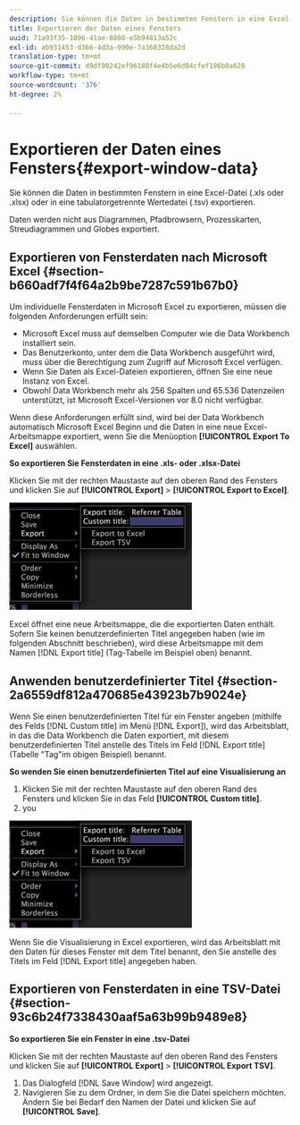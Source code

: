 ```yaml
---
description: Sie können die Daten in bestimmten Fenstern in eine Excel-Datei (.xls oder .xlsx) oder in eine tabulatorgetrennte Wertedatei (.tsv) exportieren.
title: Exportieren der Daten eines Fensters
uuid: 71a93f35-1096-41ae-8808-e5b94813a52c
exl-id: ab931453-d366-4d3a-990e-7a368328da2d
translation-type: tm+mt
source-git-commit: d9df90242ef96188f4e4b5e6d04cfef196b0a628
workflow-type: tm+mt
source-wordcount: '376'
ht-degree: 2%

---
```


# Exportieren der Daten eines Fensters{#export-window-data}

Sie können die Daten in bestimmten Fenstern in eine Excel-Datei (.xls oder .xlsx) oder in eine tabulatorgetrennte Wertedatei (.tsv) exportieren.

Daten werden nicht aus Diagrammen, Pfadbrowsern, Prozesskarten, Streudiagrammen und Globes exportiert.

## Exportieren von Fensterdaten nach Microsoft Excel {#section-b660adf7f4f64a2b9be7287c591b67b0}

Um individuelle Fensterdaten in Microsoft Excel zu exportieren, müssen die folgenden Anforderungen erfüllt sein:

* Microsoft Excel muss auf demselben Computer wie die Data Workbench installiert sein.
* Das Benutzerkonto, unter dem die Data Workbench ausgeführt wird, muss über die Berechtigung zum Zugriff auf Microsoft Excel verfügen.
* Wenn Sie Daten als Excel-Dateien exportieren, öffnen Sie eine neue Instanz von Excel.
* Obwohl Data Workbench mehr als 256 Spalten und 65.536 Datenzeilen unterstützt, ist Microsoft Excel-Versionen vor 8.0 nicht verfügbar.

Wenn diese Anforderungen erfüllt sind, wird bei der Data Workbench automatisch Microsoft Excel Beginn und die Daten in eine neue Excel-Arbeitsmappe exportiert, wenn Sie die Menüoption **[!UICONTROL Export To Excel]** auswählen.

**So exportieren Sie Fensterdaten in eine .xls- oder .xlsx-Datei**

Klicken Sie mit der rechten Maustaste auf den oberen Rand des Fensters und klicken Sie auf **[!UICONTROL Export]** > **[!UICONTROL Export to Excel]**.

![](assets/mnu_window_TitleBar_Export.png)

Excel öffnet eine neue Arbeitsmappe, die die exportierten Daten enthält. Sofern Sie keinen benutzerdefinierten Titel angegeben haben (wie im folgenden Abschnitt beschrieben), wird diese Arbeitsmappe mit dem Namen [!DNL Export title] (Tag-Tabelle im Beispiel oben) benannt.

## Anwenden benutzerdefinierter Titel {#section-2a6559df812a470685e43923b7b9024e}

Wenn Sie einen benutzerdefinierten Titel für ein Fenster angeben (mithilfe des Felds [!DNL Custom title] im Menü [!DNL Export]), wird das Arbeitsblatt, in das die Data Workbench die Daten exportiert, mit diesem benutzerdefinierten Titel anstelle des Titels im Feld [!DNL Export title] (Tabelle &quot;Tag&quot;im obigen Beispiel) benannt.

**So wenden Sie einen benutzerdefinierten Titel auf eine Visualisierung an**

1. Klicken Sie mit der rechten Maustaste auf den oberen Rand des Fensters und klicken Sie in das Feld **[!UICONTROL Custom title]**.
1. you

![](assets/mnu_window_TitleBar_Export.png)

Wenn Sie die Visualisierung in Excel exportieren, wird das Arbeitsblatt mit den Daten für dieses Fenster mit dem Titel benannt, den Sie anstelle des Titels im Feld [!DNL Export title] angegeben haben.

## Exportieren von Fensterdaten in eine TSV-Datei {#section-93c6b24f7338430aaf5a63b99b9489e8}

**So exportieren Sie ein Fenster in eine .tsv-Datei**

Klicken Sie mit der rechten Maustaste auf den oberen Rand des Fensters und klicken Sie auf **[!UICONTROL Export]** > **[!UICONTROL Export TSV]**.

1. Das Dialogfeld [!DNL Save Window] wird angezeigt.
1. Navigieren Sie zu dem Ordner, in dem Sie die Datei speichern möchten. Ändern Sie bei Bedarf den Namen der Datei und klicken Sie auf **[!UICONTROL Save]**.
